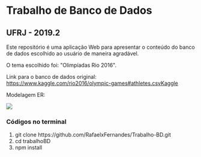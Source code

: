 <h1>Trabalho de Banco de Dados</h1>
<h2>UFRJ - 2019.2</h2>
<p>Este repositório é uma aplicação Web para apresentar o conteúdo do banco de dados escolhido ao usuário de maneira agradável.</p>

<p>O tema escolhido foi: "Olimpíadas Rio 2016".</p>

<p>Link para o banco de dados original:
    <a href="https://www.kaggle.com/rio2016/olympic-games#athletes.csvKaggle">
https://www.kaggle.com/rio2016/olympic-games#athletes.csvKaggle
    </a>
</p>

<p>Modelagem ER:</p>
<img src="src/assets/imgs/modelagemER.jpg">


<h3>Códigos no terminal</h3>
<ol>
    <li>
        git clone https://github.com/RafaelxFernandes/Trabalho-BD.git
    </li>
    <li>
        cd trabalhoBD
    </li>
    <li>
        npm install
    </li>
</ol>
